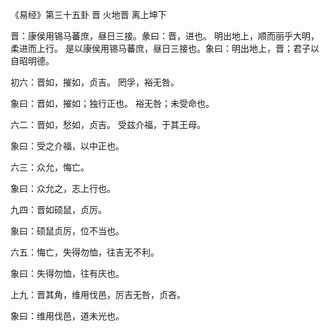 《易经》第三十五卦 晋 火地晋 离上坤下

晋：康侯用锡马蕃庶，昼日三接。彖曰：晋，进也。 明出地上，顺而丽乎大明，柔进而上行。 是以康侯用锡马蕃庶，昼日三接也。象曰：明出地上，晋；君子以自昭明德。

初六：晋如，摧如，贞吉。 罔孚，裕无咎。

象曰：晋如，摧如；独行正也。 裕无咎；未受命也。

六二：晋如，愁如，贞吉。 受兹介福，于其王母。

象曰：受之介福，以中正也。

六三：众允，悔亡。

象曰：众允之，志上行也。

九四：晋如硕鼠，贞厉。

象曰：硕鼠贞厉，位不当也。

六五：悔亡，失得勿恤，往吉无不利。

象曰：失得勿恤，往有庆也。

上九：晋其角，维用伐邑，厉吉无咎，贞吝。

象曰：维用伐邑，道未光也。


